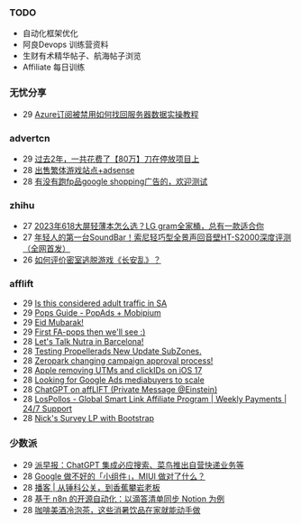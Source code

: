### TODO
-  自动化框架优化
-  阿良Devops 训练营资料
-  生财有术精华帖子、航海帖子浏览
-  Affiliate 每日训练

### 无忧分享
<!-- ruyo:START -->
-  29 [Azure订阅被禁用如何找回服务器数据实操教程](https://51.ruyo.net/18413.html)<!-- ruyo:END -->

### advertcn
<!-- advertcn:START -->
-  29 [过去2年，一共花费了【80万】刀在停放项目上](https://www.advertcn.com/forum.php?mod=viewthread&tid=111011)
-  28 [出售繁体游戏站点+adsense](https://www.advertcn.com/forum.php?mod=viewthread&tid=111001)
-  28 [有没有跑fp品google  shopping广告的，欢迎测试](https://www.advertcn.com/forum.php?mod=viewthread&tid=110997)<!-- advertcn:END -->

### zhihu
<!-- zhihu:START -->
-  27 [2023年618大屏轻薄本怎么选？LG gram全家桶，总有一款适合你](http://zhuanlan.zhihu.com/p/632641888?utm_campaign=rss&utm_medium=rss&utm_source=rss&utm_content=title)
-  27 [年轻人的第一台SoundBar！索尼轻巧型全景声回音壁HT-S2000深度评测（全网首发）](http://zhuanlan.zhihu.com/p/630990296?utm_campaign=rss&utm_medium=rss&utm_source=rss&utm_content=title)
-  26 [如何评价密室逃脱游戏《长安乱》？](http://www.zhihu.com/question/563950552/answer/3045961312?utm_campaign=rss&utm_medium=rss&utm_source=rss&utm_content=title)<!-- zhihu:END -->

### afflift
<!-- afflift:START -->
-  29 [Is this considered adult traffic in SA](https://afflift.com/f/threads/is-this-considered-adult-traffic-in-sa.11158/?utm_source=rss&utm_medium=rss)
-  29 [Pops Guide - PopAds + Mobipium](https://afflift.com/f/threads/pops-guide-popads-mobipium.11178/?utm_source=rss&utm_medium=rss)
-  29 [Eid Mubarak!](https://afflift.com/f/threads/eid-mubarak.11199/?utm_source=rss&utm_medium=rss)
-  29 [First FA-pops then we&#39;ll see :&rpar;](https://afflift.com/f/threads/first-fa-pops-then-well-see.11121/?utm_source=rss&utm_medium=rss)
-  28 [Let&#39;s Talk Nutra in Barcelona!](https://afflift.com/f/threads/lets-talk-nutra-in-barcelona.11201/?utm_source=rss&utm_medium=rss)
-  28 [Testing Propellerads New Update SubZones.](https://afflift.com/f/threads/testing-propellerads-new-update-subzones.11175/?utm_source=rss&utm_medium=rss)
-  28 [Zeropark changing campaign approval process!](https://afflift.com/f/threads/zeropark-changing-campaign-approval-process.11198/?utm_source=rss&utm_medium=rss)
-  28 [Apple removing UTMs and clickIDs on iOS 17](https://afflift.com/f/threads/apple-removing-utms-and-clickids-on-ios-17.11111/?utm_source=rss&utm_medium=rss)
-  28 [Looking for Google Ads mediabuyers to scale](https://afflift.com/f/threads/looking-for-google-ads-mediabuyers-to-scale.11197/?utm_source=rss&utm_medium=rss)
-  28 [ChatGPT on affLIFT &lpar;Private Message @Einstein&rpar;](https://afflift.com/f/threads/chatgpt-on-afflift-private-message-einstein.10922/?utm_source=rss&utm_medium=rss)
-  28 [LosPollos - Global Smart Link Affiliate Program | Weekly Payments | 24/7 Support](https://afflift.com/f/threads/lospollos-global-smart-link-affiliate-program-weekly-payments-24-7-support.1702/?utm_source=rss&utm_medium=rss)
-  28 [Nick&#39;s Survey LP with Bootstrap](https://afflift.com/f/threads/nicks-survey-lp-with-bootstrap.7636/?utm_source=rss&utm_medium=rss)<!-- afflift:END -->

### 少数派
<!-- sspai:START -->
-  29 [派早报：ChatGPT 集成必应搜索、菜鸟推出自营快递业务等](https://sspai.com/post/80688)
-  28 [Google 做不好的「小组件」，MIUI 做对了什么？](https://sspai.com/prime/story/android-widget-problems)
-  28 [播客 | 从锤科公关，到香蕉攀岩老板](https://sspai.com/post/80603)
-  28 [基于 n8n 的开源自动化：以滴答清单同步 Notion 为例](https://sspai.com/prime/story/automation-n8n)
-  28 [咖啡美酒冷泡茶，这些消暑饮品在家就能动手做](https://sspai.com/post/74196)<!-- sspai:END -->
